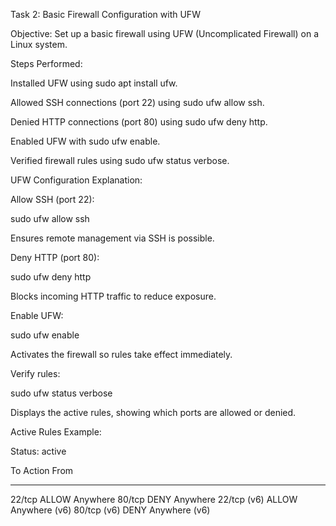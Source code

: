 Task 2: Basic Firewall Configuration with UFW

Objective:
Set up a basic firewall using UFW (Uncomplicated Firewall) on a Linux system.

Steps Performed:

Installed UFW using sudo apt install ufw.

Allowed SSH connections (port 22) using sudo ufw allow ssh.

Denied HTTP connections (port 80) using sudo ufw deny http.

Enabled UFW with sudo ufw enable.

Verified firewall rules using sudo ufw status verbose.

UFW Configuration Explanation:

Allow SSH (port 22):

sudo ufw allow ssh


Ensures remote management via SSH is possible.

Deny HTTP (port 80):

sudo ufw deny http


Blocks incoming HTTP traffic to reduce exposure.

Enable UFW:

sudo ufw enable


Activates the firewall so rules take effect immediately.

Verify rules:

sudo ufw status verbose


Displays the active rules, showing which ports are allowed or denied.

Active Rules Example:

Status: active

To                         Action      From
--                         ------      ----
22/tcp                     ALLOW       Anywhere
80/tcp                     DENY        Anywhere
22/tcp (v6)                ALLOW       Anywhere (v6)
80/tcp (v6)                DENY        Anywhere (v6)